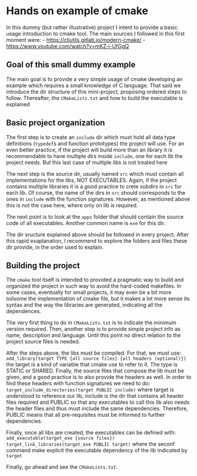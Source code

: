 # Hands on example of cmake

In this dummy (but rather illustrative) project I intent to provide a basic
usage introduction to cmake tool. The main sources I followed in this first
moment were:
    - https://cliutils.gitlab.io/modern-cmake/
    - https://www.youtube.com/watch?v=mKZ-i-UfGgQ

## Goal of this small dummy example

The main goal is to provide a very simple usage of cmake developing an example
which requires a small knowledge of C language. That said we introduce the dir
structure of this mini-project, proposing ordered steps to follow. Thereafter,
the `CMakeLists.txt` and how to build the executable is explained

## Basic project organization

The first step is to create an `include` dir which must hold all data type
definitions (`typedef`s and function prototypes) the project will use. For
an even better practice, if the project will build more than an library it
is recommendable to have multiple dirs inside `include`, one for each lib
the project needs. But this last case of multiple libs is not treated here

The next step is the source dir, usually named `src` which must contain all
implementations for the libs, NOT EXECUTABLES. Again, if the project contains
multiple libraries it is a good practice to crete subdirs in `src` for each
lib. Of course, the name of the dirs in `src` should corresponds to the ones
in `include` with the function signatures. However, as mentioned above this
is not the case here, where only on lib is required.

The next point is to look at the `apps` folder that should contain the source
code of all executables. Another common name is `exe` for this dir.

The dir sructure explained above should be followed in every project. After
this rapid exaplanation, I recommend to explore the folders and files these
dir provide, in the order used to explain.

## Building the project

The `cmake` tool itself is intended to provided a pragmatic way to build and
organized the project in such way to avoid the hard-coded makefiles. In some
cases, eventually for small projects, it may even be a bit more toilsome the
implementation of cmake file, but it makes a lot more sense its syntax and
the way the libraries are generated, indicating all the dependences.

The very first thing to do in `CMakeLists.txt` is to indicate the minimum
version required. Then, another step is to provide simple project info as
name, description and language. Until this point no direct relation to the
project source files is needed.

After the steps above, the libs must be compiled. For that, we must use:
`add_library(target TYPE {all source files} {all headers (optional)})`
the target is a kind of variable that cmake use to refer to it. The type
is STATIC or SHARED. Finally, the source files that compose the lib must
be given, and a good practice is to also provide the headers as well. In
order to find these headers with function signatures we need to do:
`target_include_directories(target PUBLIC include)`
where target is understood to reference our lib, include is the dir that
contains all header files required and PUBLIC so that any executables to
call this lib also needs the header files and thus must include the same
dependencies. Therefore, PUBLIC means that all pre-requisites must be
informed to further dependencies.

Finally, once all libs are created, the executables can be defined with:
`add_executable(target_exe {source files})`
`target_link_libraries(target_exe PUBLIC target)`
where the seconf command make explicit the executable dependency of the
lib indicated by `target`

Finally, go ahead and see the `CMakeLists.txt`.
